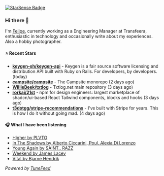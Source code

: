 <a href="https://starsense.app/developer-types" target="_blank"><img src="https://starsense.app/api/badge/?user=valtlfelipe" alt="StarSense Badge"></a>

### Hi there 👋

I'm [Felipe](https://felipevm.com), currently working as a Engineering Manager at Transfeera, enthusiastic in technology and occasionally write about my experiences. Also a hobby photographer.

#### ⭐ Recent Stars
- **[keygen-sh/keygen-api](https://github.com/keygen-sh/keygen-api)** - Keygen is a fair source software licensing and distribution API built with Ruby on Rails. For developers, by developers. (today)
- **[campsite/campsite](https://github.com/campsite/campsite)** - The Campsite monorepo (2 days ago)
- **[WillieBeek/txtlog](https://github.com/WillieBeek/txtlog)** - Txtlog.net main repository (3 days ago)
- **[rorkai/21st](https://github.com/rorkai/21st)** - npm for design engineers: largest marketplace of shadcn/ui-based React Tailwind components, blocks and hooks (3 days ago)
- **[t3dotgg/stripe-recommendations](https://github.com/t3dotgg/stripe-recommendations)** - I&#39;ve built with Stripe for years. This is how I do it without going mad. (4 days ago)

#### 🎧 What I have been listening
- [Higher by PLVTO](https://open.spotify.com/track/4dJOblIWElZy9wFNwbZrgG)
- [In The Shadows by Alberto Ciccarini, Poul, Alexia Di Lorenzo](https://open.spotify.com/track/00ZRZlwPUgdgug5fKqeQbp)
- [Young Again by SAINT., RAZZ](https://open.spotify.com/track/7bTwbUO1lbj2zjnZWYCcjI)
- [Weekend by James Lacey](https://open.spotify.com/track/5rJOxqvMT0OYQQaqtj4oVo)
- [Vital by Bjarne Hendrik](https://open.spotify.com/track/5TAoSZDhmbqcT2h8OhuIIy)

_Powered by [TuneFeed](https://tunefeed.app?ref=github.com)_


